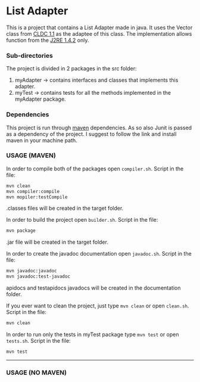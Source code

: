 # List Adapter

This is a project that contains a List Adapter made in java. It uses the Vector class from [CLDC 1.1](https://docs.oracle.com/javame/config/cldc/ref-impl/cldc1.1/jsr139/index.html "CLDC1.1") as the adaptee of this class. The implementation allows function from the [J2RE 1.4.2](https://www2.cs.duke.edu/csed/java/jdk1.4.2/docs/api/index.html "J2RE 1.4.2") only.

### Sub-directories

The project is divided in 2 packages in the src folder:

1. myAdapter -> contains interfaces and classes that implements this adapter.
2. myTest -> contains tests for all the methods implemented in the myAdapter package.

### Dependencies

This project is run through [maven](https://maven.apache.org/download.cgi "Maven") dependencies. As so also Junit is passed as a dependency of the project. I suggest to follow the link and install maven in your machine path.

### USAGE (MAVEN)

In order to compile both of the packages open `compiler.sh`.
Script in the file:

```bash
mvn clean
mvn compiler:compile
mvn mopiler:testCompile
```

.classes files will be created in the target folder.

In order to build the project open `builder.sh`.
Script in the file:

```bash
mvn package
```

.jar file will be created in the target folder.

In order to create the javadoc documentation open `javadoc.sh`.
Script in the file:

```bash
mvn javadoc:javadoc
mvn javadoc:test-javadoc
```

apidocs and testapidocs javadocs will be created in the documentation folder.

If you ever want to clean the project, just type `mvn clean` or open `clean.sh`.
Script in the file:

```bash
mvn clean
```

In order to run only the tests in myTest package type `mvn test` or open `tests.sh`.
Script in the file:

```bash
mvn test
```

---

### USAGE (NO MAVEN)
